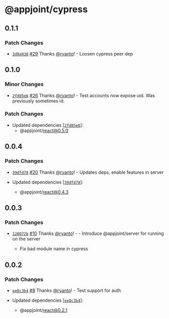 # @appjoint/cypress

## 0.1.1

### Patch Changes

- [`3d9a938`](https://github.com/ryanto/appjoint/commit/3d9a938a5a9d8cfdcc3b72ce9b39fcf167c07745) [#29](https://github.com/ryanto/appjoint/pull/29) Thanks [@ryanto](https://github.com/ryanto)! - Loosen cypress peer dep

## 0.1.0

### Minor Changes

- [`2fd85e6`](https://github.com/ryanto/appjoint/commit/2fd85e6910d46810f56db04fca509689b664ab03) [#26](https://github.com/ryanto/appjoint/pull/26) Thanks [@ryanto](https://github.com/ryanto)! - Test accounts now expose uid. Was previously sometimes id.

### Patch Changes

- Updated dependencies [[`2fd85e6`](https://github.com/ryanto/appjoint/commit/2fd85e6910d46810f56db04fca509689b664ab03)]:
  - @appjoint/react@0.5.0

## 0.0.4

### Patch Changes

- [`39dfd78`](https://github.com/ryanto/appjoint/commit/39dfd78970b1c1c6529c15a885efdc0ea117fcb7) [#20](https://github.com/ryanto/appjoint/pull/20) Thanks [@ryanto](https://github.com/ryanto)! - Updates deps, enable features in server

- Updated dependencies [[`39dfd78`](https://github.com/ryanto/appjoint/commit/39dfd78970b1c1c6529c15a885efdc0ea117fcb7)]:
  - @appjoint/react@0.4.3

## 0.0.3

### Patch Changes

- [`128072b`](https://github.com/ryanto/appjoint/commit/128072b6917bb80c1a3379f298f054f97319405b) [#10](https://github.com/ryanto/appjoint/pull/10) Thanks [@ryanto](https://github.com/ryanto)! - - Introduce @appjoint/server for running on the server

  - Fix bad module name in cypress

## 0.0.2

### Patch Changes

- [`ee0c3b4`](https://github.com/ryanto/appjoint/commit/ee0c3b410968a81107d82dda6c8368d3c43c8a10) [#8](https://github.com/ryanto/appjoint/pull/8) Thanks [@ryanto](https://github.com/ryanto)! - Test support for auth

- Updated dependencies [[`ee0c3b4`](https://github.com/ryanto/appjoint/commit/ee0c3b410968a81107d82dda6c8368d3c43c8a10)]:
  - @appjoint/react@0.2.1

